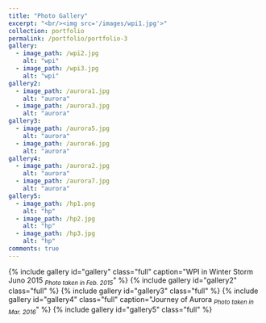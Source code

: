 ```yaml
---
title: "Photo Gallery"
excerpt: "<br/><img src='/images/wpi1.jpg'>"
collection: portfolio
permalink: /portfolio/portfolio-3
gallery:
  - image_path: /wpi2.jpg
    alt: "wpi"
  - image_path: /wpi3.jpg
    alt: "wpi"
gallery2:
  - image_path: /aurora1.jpg
    alt: "aurora"
  - image_path: /aurora3.jpg
    alt: "aurora"
gallery3:
  - image_path: /aurora5.jpg
    alt: "aurora"
  - image_path: /aurora6.jpg
    alt: "aurora"
gallery4:
  - image_path: /aurora2.jpg
    alt: "aurora"
  - image_path: /aurora7.jpg
    alt: "aurora"
gallery5:
  - image_path: /hp1.png
    alt: "hp"
  - image_path: /hp2.jpg
    alt: "hp"
  - image_path: /hp3.jpg
    alt: "hp"
comments: true
---
```


{% include gallery id="gallery" class="full" caption="WPI in Winter Storm Juno 2015 <sub>_Photo taken in Feb. 2015_</sub>" %}
{% include gallery id="gallery2" class="full" %}
{% include gallery id="gallery3" class="full" %}
{% include gallery id="gallery4" class="full" caption="Journey of Aurora <sub>_Photo taken in Mar. 2016_</sub>" %}
{% include gallery id="gallery5" class="full"  %}
